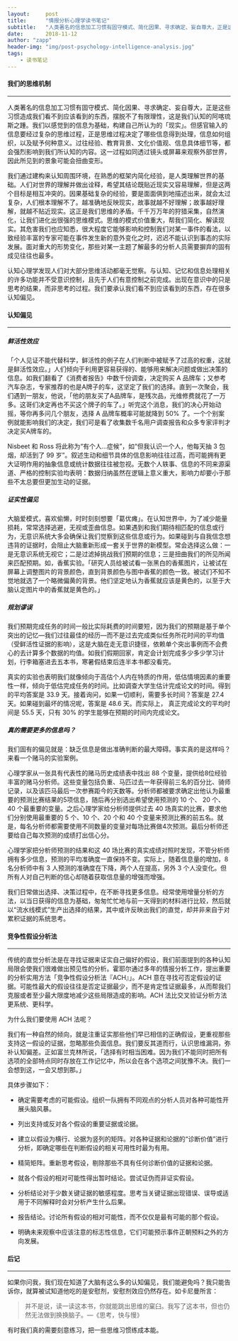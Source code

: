 ```yaml
---
layout:     post
title:      "情报分析心理学读书笔记"
subtitle:   "人类著名的信息加工习惯有固守模式、简化因果、寻求确定、妄自尊大，正是这些习惯造成我们看不到应该看到的东西，摆脱不了有限理性，这是我们认知的阿喀琉斯之踵。"
date:       2018-11-12
author: "zapp"
header-img: "img/post-psychology-intelligence-analysis.jpg"
tags:
    - 读书笔记
---
```


#### 我们的思维机制
---

人类著名的信息加工习惯有固守模式、简化因果、寻求确定、妄自尊大，正是这些习惯造成我们看不到应该看到的东西，摆脱不了有限理性，这是我们认知的阿喀琉斯之踵。我们以感觉到的信息为基础，构建自己所认为的「现实」。但感官输入的信息要经过复杂的思维过程，正是思维过程决定了哪些信息得到处理，信息如何组织，以及赋予何种意义。过往经验、教育背景、文化价值观、信息具体细节等，都会强烈影响到我们所认知的内容。这一过程如同透过镜头或屏幕来观察外部世界，因此所见到的景象可能会扭曲变形。

我们通过建构来认知周围环境，在熟悉的框架内简化经验，是人类理解世界的基础。人们对世界的理解并做出诠释，希望其结论既贴近现实又容易理解，但是这两个目标是相互冲突的。因果基础复杂的经验，要是面面俱到地描述出来，就会太过复杂，人们根本理解不了。越准确地反映现实，故事就越不好理解；故事越好理解，就越不贴近现实。这正是我们思维的矛盾。千千万万年的狩猎采集，自然演化，让我们进化出很强的思维模式。思维的模式价值重大，帮我们简化、解读现实。其危害我们也应知悉，很大程度它能够影响和控制我们对某一事件的看法，以致经验丰富的专家可能在事件发生新的意外变化之时，迟迟不能认识到事态的实际发展。面对重大的形势变化，那些对某一主题了解最多的分析人员需要摒弃的固有成见往往也最多。

认知心理学发现人们对大部分思维活动都毫无觉察。与认知、记忆和信息处理相关的许多功能并不受意识控制，且先于人们有意控制之前完成。出现在意识中的只是思考的结果，而非思考的过程。我们要承认我们看不到应该看到的东西，存在很多认知偏见。

#### 认知偏见
---

##### 鲜活性效应
「个人见证不能代替科学，鲜活性的例子在人们判断中被赋予了过高的权重，这就是鲜活性效应。」人们倾向于利用更容易获得的、能够用来解决问题或做出决策的信息。如我们翻看了《消费者报告》中数千份调查，决定购买 A 品牌车；又参考汽车杂志，专家推荐的也是A牌子的车，这坚定了我们的选择。直到一次聚会，我们遇到一朋友，他说，「他的朋友买了A品牌车，是残次品，光维修费就花了一万多。这哥们决定再也不买这个牌子的车了。」听完这个消息，我们的决心开始动摇，等你再多问几个朋友，选择 A 品牌车概率可能就降到 50% 了。一个个别案例就能影响我们的决定，我们可是看了收集数千名用户调查报告和众多专家评判才决定买A牌车的。

Nisbeet 和 Ross 将此称为“有个人...症候”，如“但我认识一个人，他每天抽 3 包烟，却活到了 99 岁”。叙述生动和细节具体的信息影响往往过高，而可能拥有更大证明作用的抽象信息或统计数据往往被忽视。无数个人轶事、信息的不同来源渠道、严格的控制实验均表明：数据归纳虽然在逻辑上意义重大，影响力却要小于那些不太总要但更加生动的证据。

##### 证实性偏见
大脑爱模式，喜欢偷懒，时时刻刻想要「葛优瘫」。在认知世界中，为了减少能量损耗，常常选择逃避，无视或歪曲信息。如果遇到和我们期待相匹配的信息或行为，无意识系统大多会确保让我们觉察到这些信息或行为。如果碰到与自我信念想违背的证据时，会阻止大脑重新形成一套关于世界的新模型。常会选择这么做：一是无意识系统无视它；二是过滤掉挑战我们预期的信息；三是扭曲我们的所见所闻来匹配预期。如，香蕉实验。「研究人员给被试看一张黑白的香蕉图片，让被试在屏幕上调整图片的背景颜色，直到背景颜色与图中香蕉的颜色一致。被试们不知不觉地就选了一个略微偏黄的背景。他们坚定地认为香蕉就应该是黄色的，以至于大脑认定图片中的香蕉就是黄色的。」

##### 规划谬误
我们预期完成任务的时间一般比实际耗费的时间要短，因为我们的预期是基于单个突出的记忆—我们过往最佳的经历—而不是过去完成类似任务所花时间的平均值（受鲜活性证据的影响），这是大脑在走无意识捷径，依赖单个突出事例而不会费心的去计算多个数据的均值。如我们假期回家，肯定会计划完成多少多少学习计划，行李箱塞进去五本书，寒暑假结束后连半本书都没看完。

真实的实验也表明我们就像倾向于高估个人内在特质的作用，低估情境因素的重要性一样，倾向于低估完成任务的时间。比如调查大学生估计完成论文的时间。得到的平均答案是 33.9 天。接着询问，如果一切顺利，需要多长时间？答案是 27.4 天。如果碰到最坏的情况呢，答案是 48.6 天。而实际上， 真正完成论文的平均时间是 55.5 天，只有 30% 的学生能够在预期的时间内完成论文。

##### 真的需要更多的信息吗？
我们固有的偏见就是：缺乏信息是做出准确判断的最大障碍。事实真的是这样吗？来看一个赌马的实验案例。

心理学家从一张具有代表性的赌马历史成绩表中找出 88 个变量，提供给8位经验丰富的赌马分析师。这些变量包括负重、马匹过去一年获得前三名的百分比、骑师记录，以及该匹马最后一次参赛距今的天数等。分析师都被要求确定出他认为最重要的预测比赛结果的5项信息，随后再分别选出希望使用预测的 10 个、 20 个、40 个最重要的变量。之后心理学家给分析师提供过去 40 场真实的比赛，要求他们分别使用最重要的 5 个、10 个、20 个和 40 个变量来预测比赛的前五名。就是，每名分析师都需要使用不同数量的变量对每场比赛做4次预测。最后分析师还要给自己每次预测的成绩打出信心分。

心理学家把分析师预测的结果和这 40 场比赛的真实成绩对照时发现，不管分析师拥有多少信息，预测的平均准确度一直保持不变。实际上，随着信息量的增加，8 名分析师中有 3 人预测的准确度在下降，两个人在提高，另外 3 个人没变化。但所有人对自己判断的信心却随着获取信息量的增强而增强。

我们日常做出选择、决策过程中，在不断寻找更多信息。经常使用增量分析的方法，以当日获得的信息为基础，匆匆忙忙地与前一天得到的材料进行比较，然后就以“流水线模式”生产出选择的结果，其中或许反映出我们的直觉，却并非来自于对累积证据的系统思考。

#### 竞争性假设分析法
---

传统的直觉分析法是在寻找证据来证实自己偏好的假设，我们前面提到的各种认知局限会使我们很难做出预见性的分析。霍耶尔通过多年的情报分析工作，提出重要的分析实用方法「竞争性假设分析法『ACH』」。ACH 意在寻找可否定假设的证据。可能性最大的假设往往是否定证据最少，而不是肯定性证据最多，从而帮我们克服或者至少最大限度地减少这些局限造成的影响。ACH 法比交叉验证分析方法更系统、更科学。

为什么我们要使用 ACH 法呢？

我们有一种自然的倾向，就是注重证实那些他们早已相信的正确假设，更重视那些支持这一假设的证据，忽略那些负面信息。我们要反其道而行，认识思维漏洞，弥补认知偏差。正如富兰克林所说，「选择有时相当困难。因为我们不能同时把所有选项的全部特点同时存放在工作记忆中，所以会在各个选项之间犹豫不决。我们一会想到这，一会又想到那。」

具体步骤如下：

- 确定需要考虑的可能假设。组织一队拥有不同观点的分析人员对各种可能性开展头脑风暴。

- 列出支持或反对各个假设的重要证据或论据。

- 建立以假设为横行、论据为竖列的矩阵。对各种证据和论据的“诊断价值”进行分析，即确定哪些在判断假设的相关可用性时最为有用。

- 精简矩阵。重新思考假设，剔除那些不具有任何诊断价值的证据和论据。

- 就各个假设的相对可能性得出暂时结论。尝试证伪而非证实假设。

- 分析结论对于少数关键证据的敏感程度。思考当关键证据出现错误、误导或适用于不同解释时会对分析产生什么后果。

- 报告结论。讨论所有假设的相对可能性，而不仅仅是最有可能的那个假设。

- 明确未来观察中应该注意的标志性信息，它们可能预示事件正朝预料之外的方向发展。


#### 后记
---

如果你问我，我们现在知道了大脑有这么多的认知偏见，我们能避免吗？我只能告诉你，就算被试知道他吃的是安慰剂，安慰剂效应仍然存在。如卡尼曼所言：

> 并不是说，读一读这本书，你就能跳出思维的窠臼。我写了这本书，但也仍然无法做到换换脑子。—《思考，快与慢》

有时我们真的需要刻意练习，把一些思维习惯练成本能。
 



